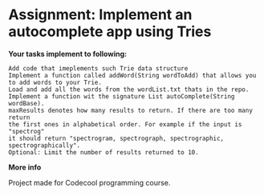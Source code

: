 # Assignment: Implement an autocomplete app using Tries

**Your tasks implement to following:**

    Add code that imeplements such Trie data structure
    Implement a function called addWord(String wordToAdd) that allows you to add words to your Trie.
    Load and add all the words from the wordList.txt thats in the repo.
    Implement a function wit the signature List autoComplete(String wordBase). 
    maxResults denotes how many results to return. If there are too many return 
    the first ones in alphabetical order. For example if the input is "spectrog" 
    it should return "spectrogram, spectrograph, spectrographic, spectrographically". 
    Optional: Limit the number of results returned to 10.



**More info**

Project made for Codecool programming course.
